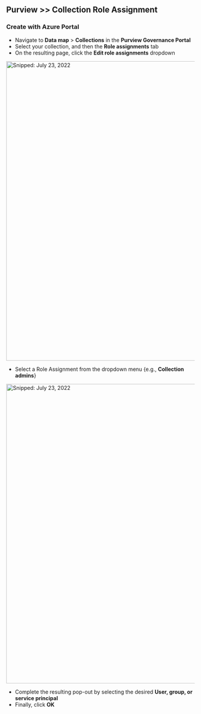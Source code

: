 ## Purview >> Collection Role Assignment

### Create with Azure Portal

* Navigate to **Data map** > **Collections** in the **Purview Governance Portal**
*	Select your  collection, and then the **Role assignments** tab
*	On the resulting page, click the **Edit role assignments** dropdown

  <img src="https://user-images.githubusercontent.com/44923999/180605775-e8a86e27-0d56-4e6a-97bf-bbf3c28b6802.png" width="800" title="Snipped: July 23, 2022" />

*	Select a Role Assignment from the dropdown menu {e.g., **Collection admins**}

  <img src="https://user-images.githubusercontent.com/44923999/180605923-32bca4f9-53d6-4f0b-938d-f68e01a9985d.png" width="800" title="Snipped: July 23, 2022" />

*	Complete the resulting pop-out by selecting the desired **User, group, or service principal**
*	Finally, click **OK**
